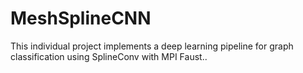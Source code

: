 # MeshSplineCNN
This individual project implements a deep learning pipeline for graph classification using SplineConv with MPI Faust..
